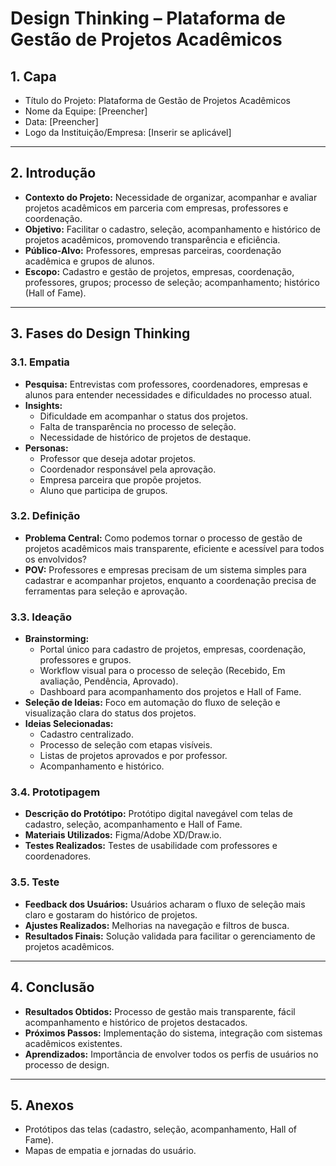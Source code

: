 
# Design Thinking – Plataforma de Gestão de Projetos Acadêmicos

## 1. Capa
- Título do Projeto: Plataforma de Gestão de Projetos Acadêmicos
- Nome da Equipe: [Preencher]
- Data: [Preencher]
- Logo da Instituição/Empresa: [Inserir se aplicável]

---

## 2. Introdução
- **Contexto do Projeto:** Necessidade de organizar, acompanhar e avaliar projetos acadêmicos em parceria com empresas, professores e coordenação.
- **Objetivo:** Facilitar o cadastro, seleção, acompanhamento e histórico de projetos acadêmicos, promovendo transparência e eficiência.
- **Público-Alvo:** Professores, empresas parceiras, coordenação acadêmica e grupos de alunos.
- **Escopo:** Cadastro e gestão de projetos, empresas, coordenação, professores, grupos; processo de seleção; acompanhamento; histórico (Hall of Fame).

---

## 3. Fases do Design Thinking

### 3.1. Empatia
- **Pesquisa:** Entrevistas com professores, coordenadores, empresas e alunos para entender necessidades e dificuldades no processo atual.
- **Insights:** 
	- Dificuldade em acompanhar o status dos projetos.
	- Falta de transparência no processo de seleção.
	- Necessidade de histórico de projetos de destaque.
- **Personas:** 
	- Professor que deseja adotar projetos.
	- Coordenador responsável pela aprovação.
	- Empresa parceira que propõe projetos.
	- Aluno que participa de grupos.

### 3.2. Definição
- **Problema Central:** Como podemos tornar o processo de gestão de projetos acadêmicos mais transparente, eficiente e acessível para todos os envolvidos?
- **POV:** Professores e empresas precisam de um sistema simples para cadastrar e acompanhar projetos, enquanto a coordenação precisa de ferramentas para seleção e aprovação.

### 3.3. Ideação
- **Brainstorming:** 
	- Portal único para cadastro de projetos, empresas, coordenação, professores e grupos.
	- Workflow visual para o processo de seleção (Recebido, Em avaliação, Pendência, Aprovado).
	- Dashboard para acompanhamento dos projetos e Hall of Fame.
- **Seleção de Ideias:** Foco em automação do fluxo de seleção e visualização clara do status dos projetos.
- **Ideias Selecionadas:** 
	- Cadastro centralizado.
	- Processo de seleção com etapas visíveis.
	- Listas de projetos aprovados e por professor.
	- Acompanhamento e histórico.

### 3.4. Prototipagem
- **Descrição do Protótipo:** Protótipo digital navegável com telas de cadastro, seleção, acompanhamento e Hall of Fame.
- **Materiais Utilizados:** Figma/Adobe XD/Draw.io.
- **Testes Realizados:** Testes de usabilidade com professores e coordenadores.

### 3.5. Teste
- **Feedback dos Usuários:** Usuários acharam o fluxo de seleção mais claro e gostaram do histórico de projetos.
- **Ajustes Realizados:** Melhorias na navegação e filtros de busca.
- **Resultados Finais:** Solução validada para facilitar o gerenciamento de projetos acadêmicos.

---

## 4. Conclusão
- **Resultados Obtidos:** Processo de gestão mais transparente, fácil acompanhamento e histórico de projetos destacados.
- **Próximos Passos:** Implementação do sistema, integração com sistemas acadêmicos existentes.
- **Aprendizados:** Importância de envolver todos os perfis de usuários no processo de design.

---

## 5. Anexos
- Protótipos das telas (cadastro, seleção, acompanhamento, Hall of Fame).
- Mapas de empatia e jornadas do usuário.
